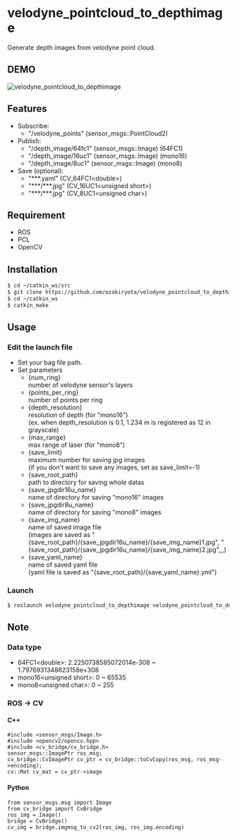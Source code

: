 # velodyne_pointcloud_to_depthimage
Generate depth images from velodyne point cloud.
## DEMO
![velodyne_pointcloud_to_depthimage](https://user-images.githubusercontent.com/37431972/85836136-21b85d80-b7d1-11ea-9797-9ccabb597f75.png)
## Features
* Subscribe:
  * "/velodyne_points" (sensor_msgs::PointCloud2)
* Publish:
  * "/depth_image/64fc1" (sensor_msgs::Image) (64FC1)
  * "/depth_image/16uc1" (sensor_msgs::Image) (mono16)
  * "/depth_image/8uc1" (sensor_msgs::Image) (mono8)
* Save (optional):
  * "\*\*\*.yaml" (CV_64FC1\<double\>)
  * "\*\*\*/\*\*\*.jpg" (CV_16UC1\<unsigned short\>)
  * "\*\*\*/\*\*\*.jpg" (CV_8UC1\<unsigned char\>)
## Requirement
* ROS
* PCL
* OpenCV
## Installation
```bash
$ cd ~/catkin_ws/src
$ git clone https://github.com/ozakiryota/velodyne_pointcloud_to_depthimage
$ cd ~/catkin_ws
$ catkin_make
```
## Usage
### Edit the launch file
* Set your bag file path.
* Set parameters
  * {num_ring}  
  number of velodyne sensor's layers
  * {points_per_ring}  
  number of points per ring
  * {depth_resolution}  
  resolution of depth (for "mono16")  
  (ex. when depth_resolution is 0.1, 1.234 m is registered as 12 in grayscale)
  * {max_range}  
  max range of laser (for "mono8")
  * {save_limit}  
  maximum number for saving jpg images  
  (if you don't want to save any images, set as save_limit=-1)
  * {save_root_path}  
  path to directory for saving whole datas
  * {save_jpgdir16u_name}  
  name of directory for saving "mono16" images
  * {save_jpgdir8u_name}  
  name of directory for saving "mono8" images
  * {save_img_name}  
  name of saved image file  
  (images are saved as "{save_root_path}/{save_jpgdir16u_name}/{save_img_name}1.jpg", "{save_root_path}/{save_jpgdir16u_name}/{save_img_name}2.jpg",,,)
  * {save_yaml_name}  
  name of saved yaml file  
  (yaml file is saved as  "{save_root_path}/{save_yaml_name}.yml")
### Launch
```bash
$ roslaunch velodyne_pointcloud_to_depthimage velodyne_pointcloud_to_depthimage.launch
```
## Note
### Data type
* 64FC1\<double\>: 2.2250738585072014e-308 ~ 1.7976931348623158e+308	
* mono16\<unsigned short\>: 0 ~ 65535
* mono8\<unsigned char\>: 0 ~ 255
### ROS -> CV
#### C++
    #include <sensor_msgs/Image.h>
    #include <opencv2/opencv.hpp>
    #include <cv_bridge/cv_bridge.h>
    sensor_msgs::ImagePtr ros_msg;
    cv_bridge::CvImagePtr cv_ptr = cv_bridge::toCvCopy(ros_msg, ros_msg->encoding);
    cv::Mat cv_mat = cv_ptr->image
#### Python
    from sensor_msgs.msg import Image
    from cv_bridge import CvBridge
    ros_img = Image()
    bridge = CvBridge()
    cv_img = bridge.imgmsg_to_cv2(ros_img, ros_img.encoding)
